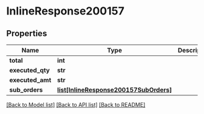 # InlineResponse200157

## Properties
Name | Type | Description | Notes
------------ | ------------- | ------------- | -------------
**total** | **int** |  | 
**executed_qty** | **str** |  | 
**executed_amt** | **str** |  | 
**sub_orders** | [**list[InlineResponse200157SubOrders]**](InlineResponse200157SubOrders.md) |  | 

[[Back to Model list]](../README.md#documentation-for-models) [[Back to API list]](../README.md#documentation-for-api-endpoints) [[Back to README]](../README.md)

